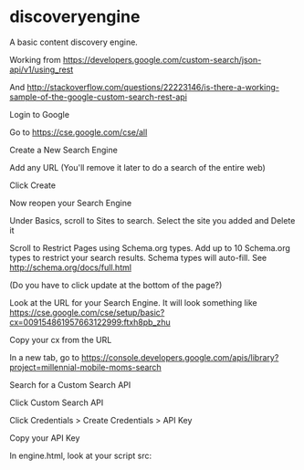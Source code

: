 # discoveryengine
A basic content discovery engine.

Working from https://developers.google.com/custom-search/json-api/v1/using_rest

And http://stackoverflow.com/questions/22223146/is-there-a-working-sample-of-the-google-custom-search-rest-api


Login to Google

Go to https://cse.google.com/cse/all

Create a New Search Engine

Add any URL (You'll remove it later to do a search of the entire web)

Click Create

Now reopen your Search Engine

Under Basics, scroll to Sites to search. Select the site you added and Delete it 

Scroll to Restrict Pages using Schema.org types. Add up to 10 Schema.org types to restrict your search results. Schema types will auto-fill. See http://schema.org/docs/full.html

(Do you have to click update at the bottom of the page?)



Look at the URL for your Search Engine. It will look something like https://cse.google.com/cse/setup/basic?cx=009154861957663122999:ftxh8pb_zhu

Copy your cx from the URL

In a new tab, go to https://console.developers.google.com/apis/library?project=millennial-mobile-moms-search

Search for a Custom Search API

Click Custom Search API

Click Credentials > Create Credentials > API Key

Copy your API Key


In engine.html, look at your script src:

<script src="https://www.googleapis.com/customsearch/v1?key=APIKEYHERE&cx=CUSTOMSEARCHCXHERE&q=moms&dateRestrict=d[7]&fileType=HTML&callback=hndlr">

Paste your API Key where it says APIKEYHERE and your cx where it says CUSTOMSEARCHCXHERE

Add search params using https://developers.google.com/custom-search/json-api/v1/reference/cse/list

Your script src should end with &callback=hndlr
